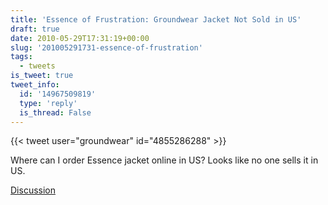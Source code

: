 ```yaml
---
title: 'Essence of Frustration: Groundwear Jacket Not Sold in US'
draft: true
date: 2010-05-29T17:31:19+00:00
slug: '201005291731-essence-of-frustration'
tags:
  - tweets
is_tweet: true
tweet_info:
  id: '14967509819'
  type: 'reply'
  is_thread: False
---
```




{{< tweet user="groundwear" id="4855286288" >}}

Where can I order Essence jacket online in US? Looks like no one sells it in US.

[Discussion](https://x.com/sytelus/status/14967509819)
